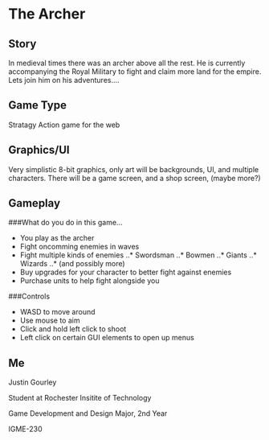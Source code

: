 # The Archer

## Story
In medieval times there was an archer above all the rest. He is currently accompanying the Royal Military to fight and claim more land for the empire. Lets join him on his adventures....

## Game Type
Stratagy Action game for the web

## Graphics/UI
Very simplistic 8-bit graphics, only art will be backgrounds, UI, and multiple characters. There will be a game screen, and a shop screen, (maybe more?)

## Gameplay

###What do you do in this game...
* You play as the archer
* Fight oncomming enemies in waves
* Fight multiple kinds of enemies
..* Swordsman
..* Bowmen
..* Giants
..* Wizards
..* (and possibly more)
* Buy upgrades for your character to better fight against enemies
* Purchase units to help fight alongside you

###Controls
* WASD to move around
* Use mouse to aim
* Click and hold left click to shoot
* Left click on certain GUI elements to open up menus

## Me
Justin Gourley

Student at Rochester Insitite of Technology

Game Development and Design Major, 2nd Year

IGME-230
